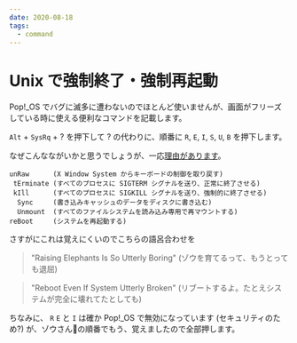 ```yaml
---
date: 2020-08-18
tags:
  - command
---
```


# Unix で強制終了・強制再起動

Pop!_OS でバグに滅多に遭わないのでほとんど使いませんが、画面がフリーズしている時に使える便利なコマンドを記載します。

`Alt` + `SysRq` + ? を押下して ? の代わりに、順番に `R`, `E`, `I`, `S`, `U`,
`B` を押下します。

なぜこんなながいかと思うでしょうが、一応[理由があります](https://ja.wikipedia.org/wiki/%E3%83%9E%E3%82%B8%E3%83%83%E3%82%AFSysRq%E3%82%AD%E3%83%BC)。

```
unRaw      (X Window System からキーボードの制御を取り戻す)
 tErminate (すべてのプロセスに SIGTERM シグナルを送り、正常に終了させる)
 kIll      (すべてのプロセスに SIGKILL シグナルを送り、強制的に終了させる)
  Sync     (書き込みキャッシュのデータをディスクに書き込む)
  Unmount  (すべてのファイルシステムを読み込み専用で再マウントする)
reBoot     (システムを再起動する)
```

さすがにこれは覚えにくいのでこちらの語呂合わせを

> "Raising Elephants Is So Utterly Boring" (ゾウを育てるって、もうとっても退屈)

> "Reboot Even If System Utterly Broken" (リブートするよ。たとえシステムが完全に壊れてたとしても)


ちなみに、 `R` `E` と `I` は確か Pop!_OS で無効になっています (セキュリティのため?) が、ゾウさん🐘の順番でもう、覚えましたので全部押します。
